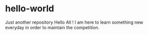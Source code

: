 # hello-world
Just another repository
Hello All !
I am here to learn something new everyday in order to maintain the competition.
